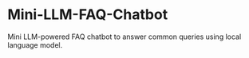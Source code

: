 # Mini-LLM-FAQ-Chatbot
Mini LLM-powered FAQ chatbot to answer common queries using local language model.
